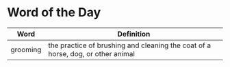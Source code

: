 # Word of the Day

|Word|Definition|
|---|---|
|grooming|the practice of brushing and cleaning the coat of a horse, dog, or other animal|